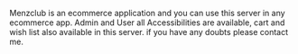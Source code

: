 Menzclub is an ecommerce application and you can use this server in any ecommerce app.
Admin and User all Accessibilities are available, cart and wish list also available in this server. 
if you have any doubts please contact me.
